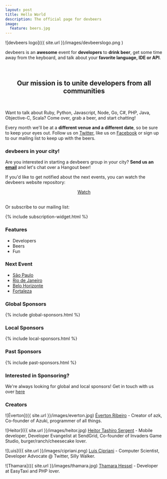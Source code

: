 ```yaml
---
layout: post
title: Hello World
description: The official page for devbeers
image:
  feature: beers.jpg
---
```


![devbeers logo]({{ site.url }}/images/devbeerslogo.png )

devbeers is an __awesome__ event for __developers__ to __drink beer__, get some time away from the keyboard, and talk about your __favorite language, IDE or API__. 

<br>

<div style="text-align:center;">
<h2>Our mission is to unite developers from all communities</h2>
</div>

<br>

Want to talk about Ruby, Python, Javascript, Node, Go, C#, PHP, Java, Objective-C, Scala? Come over, grab a beer, and start chatting!

Every month we'll be at a __different venue and a different date__, so be sure to keep your eyes out. Follow us on <a href="https://twitter.com/devbeers" target="_blank">Twitter</a>, like us on <a href="https://www.facebook.com/devbeers" target="_blank">Facebook</a> or sign up to our mailing list to keep up with the beers.

### devbeers in your city!

Are you interested in starting a devbeers group in your city? __Send us an [email](mailto:contact@devbeers.io)__ and let's chat over a Hangout beer!

If you'd like to get notified about the next events, you can watch the devbeers website repository:

<div style="text-align:center;">
<a href="https://github.com/devbeers/devbeers.github.io" class="github-button" data-icon="octicon-eye" data-count-href="/devbeers/devbeers.github.io/subscribers" data-style="mega">Watch</a>
</div>

<script async defer id="github-bjs" src="https://buttons.github.io/buttons.js"></script>

<br>

Or subscribe to our mailing list:

{% include subscription-widget.html %}

### Features
* Developers
* Beers
* Fun

### Next Event
* <a href="cities/saopaulo.html">São Paulo</a>
* <a href="cities/riodejaneiro.html">Rio de Janeiro</a>
* <a href="cities/belohorizonte.html">Belo Horizonte</a>
* <a href="cities/fortaleza.html">Fortaleza</a>

### Global Sponsors
{% include global-sponsors.html %}

### Local Sponsors
{% include local-sponsors.html %}

### Past Sponsors
{% include past-sponsors.html %}

### Interested in Sponsoring?

We're always looking for global and local sponsors! Get in touch with us over [here](mailto:contact@devbeers.io)

### Creators
![Éverton]({{ site.url }}/images/everton.jpg)
<a href="https://twitter.com/nuxlli" target="_blank">Éverton Ribeiro</a> - Creator of azk, Co-founder of Azuki, programmer of all things.

![Heitor]({{ site.url }}/images/heitor.jpg)
<a href="https://twitter.com/heitortsergent" target="_blank">Heitor Tashiro Sergent</a> - Mobile developer, Developer Evangelist at SendGrid, Co-founder of Invaders Game Studio, burger/ranch/cheesecake lover.

![Luis]({{ site.url }}/images/cipriani.png)
<a href="https://twitter.com/lfcipriani" target="_blank">Luis Cipriani</a> - Computer Scientist, Developer Advocate @ Twitter, Silly Walker.

![Thamara]({{ site.url }}/images/thamara.jpg)
<a href="https://twitter.com/thamarahessel" target="_blank">Thamara Hessel</a> - Developer at EasyTaxi and PHP lover.
